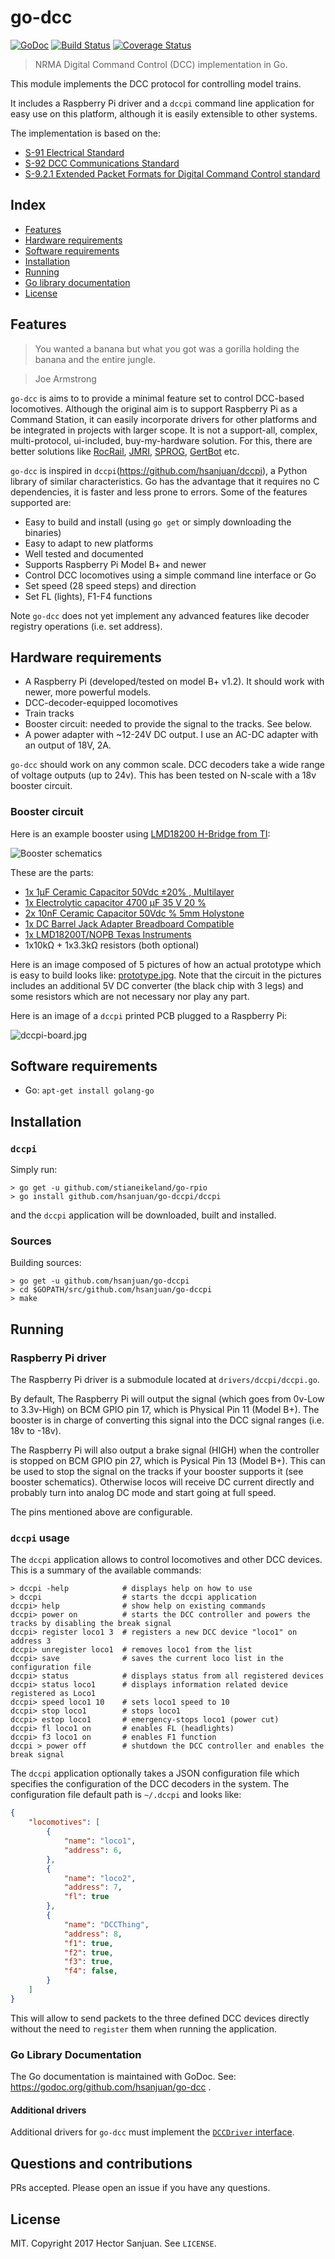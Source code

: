 go-dcc
======

[![GoDoc](https://godoc.org/github.com/hsanjuan/go-dcc?status.svg)](http://godoc.org/github.com/hsanjuan/go-dcc)
[![Build Status](https://travis-ci.org/hsanjuan/go-dcc.svg?branch=master)](https://travis-ci.org/hsanjuan/go-dcc)
[![Coverage Status](https://coveralls.io/repos/github/hsanjuan/go-dcc/badge.svg?branch=master)](https://coveralls.io/github/hsanjuan/go-dcc?branch=master)


> NRMA Digital Command Control (DCC) implementation in Go.

This module implements the DCC protocol for controlling model trains.

It includes a Raspberry Pi driver and a `dccpi` command line application for easy use on this platform, although it is
easily extensible to other systems.

The implementation is based on the:
  * [S-91 Electrical Standard](http://www.nmra.org/sites/default/files/standards/sandrp/pdf/s-9.1_electrical_standards_2006.pdf)
  * [S-92 DCC Communications Standard](http://www.nmra.org/sites/default/files/s-92-2004-07.pdf)
  * [S-9.2.1 Extended Packet Formats for Digital Command Control standard](http://www.nmra.org/sites/default/files/s-9.2.1_2012_07.pdf)

Index
-----

  * [Features](#features)
  * [Hardware requirements](#hardware-requirements)
  * [Software requirements](#software-requirements)
  * [Installation](#installation)
  * [Running](#running)
  * [Go library documentation](#go-library-documentation)
  * [License](#license)

Features
--------

> You wanted a banana but what you got was a gorilla holding the banana and the entire jungle.

> Joe Armstrong

`go-dcc` is aims to to provide a minimal feature set to control DCC-based locomotives. Although the original aim is to support Raspberry Pi as a Command Station, it can easily incorporate drivers for other platforms and be integrated in projects with larger scope. It is not a support-all, complex, multi-protocol, ui-included, buy-my-hardware solution. For this, there are better solutions like [RocRail](http://wiki.rocrail.net/doku.php), [JMRI](http://jmri.sourceforge.net/), [SPROG](http://www.sprog-dcc.co.uk/), [GertBot](http://www.gertbot.com/) etc.

`go-dcc` is inspired in `dccpi`(https://github.com/hsanjuan/dccpi), a Python library of similar characteristics. Go has the advantage that it requires no C dependencies, it is faster and less prone to errors. Some of the features supported are:

  * Easy to build and install (using `go get` or simply downloading the binaries)
  * Easy to adapt to new platforms
  * Well tested and documented
  * Supports Raspberry Pi Model B+ and newer
  * Control DCC locomotives using a simple command line interface or Go
  * Set speed (28 speed steps) and direction
  * Set FL (lights), F1-F4 functions

Note `go-dcc` does not yet implement any advanced features like decoder registry operations (i.e. set address).

Hardware requirements
---------------------

  * A Raspberry Pi (developed/tested on model B+ v1.2). It should work with newer, more powerful models.
  * DCC-decoder-equipped locomotives
  * Train tracks
  * Booster circuit: needed to provide the signal to the tracks. See below.
  * A power adapter with ~12-24V DC output. I use an AC-DC adapter with an output of 18V, 2A.

`go-dcc` should work on any common scale. DCC decoders take a wide range of voltage outputs (up to 24v). This has been tested on N-scale with a 18v booster circuit.

### Booster circuit

Here is an example booster using [LMD18200 H-Bridge from TI](http://www.ti.com/product/LMD18200):

![Booster schematics](dcc_booster_schem.png)

These are the parts:

  * [1x 1µF Ceramic Capacitor 50Vdc ±20% , Multilayer](http://www.conrad.com/ce/en/product/453382)
  * [1x Electrolytic capacitor 4700 µF 35 V 20 %](http://www.conrad.com/ce/en/product/441958)
  * [2x 10nF Ceramic Capacitor 50Vdc % 5mm Holystone](http://www.conrad.com/ce/en/product/531889)
  * [1x DC Barrel Jack Adapter Breadboard Compatible](http://www.exp-tech.de/dc-barrel-jack-adapter-breadboard-compatible)
  * [1x LMD18200T/NOPB Texas Instruments](http://www.ti.com/product/LMD18200/samplebuy)
  * 1x10kΩ + 1x3.3kΩ resistors (both optional)

Here is an image composed of 5 pictures of how an actual prototype which is easy to build looks like: [prototype.jpg](prototype.jpg). Note that the circuit in the pictures includes an additional 5V DC converter (the black chip with 3 legs) and some resistors which are not necessary nor play any part.

Here is an image of a `dccpi` printed PCB plugged to a Raspberry Pi:

![dccpi-board.jpg](dccpi-board.jpg)

Software requirements
---------------------

  * Go: `apt-get install golang-go`


Installation
------------

### `dccpi`

Simply run:

```
> go get -u github.com/stianeikeland/go-rpio
> go install github.com/hsanjuan/go-dccpi/dccpi
```

and the `dccpi` application will be downloaded, built and installed.

### Sources

Building sources:

```
> go get -u github.com/hsanjuan/go-dccpi
> cd $GOPATH/src/github.com/hsanjuan/go-dccpi
> make
```

Running
-------

### Raspberry Pi driver

The Raspberry Pi driver is a submodule located at `drivers/dccpi/dccpi.go`.

By default, The Raspberry Pi will output the signal (which goes from 0v-Low to 3.3v-High) on BCM GPIO pin 17, which is Physical Pin 11 (Model B+). The booster is in charge of converting this signal into the DCC signal ranges (i.e. 18v to -18v).

The Raspberry Pi will also output a brake signal (HIGH) when the controller is stopped on BCM GPIO pin 27, which is Pysical Pin 13 (Model B+). This can be used to stop the signal on the tracks if your booster supports it (see booster schematics). Otherwise locos will receive DC current directly and probably turn into analog DC mode and start going at full speed.

The pins mentioned above are configurable.

### `dccpi` usage

The `dccpi` application allows to control locomotives and other DCC devices. This is a summary of the available commands:

```
> dccpi -help            # displays help on how to use
> dccpi                  # starts the dccpi application
dccpi> help              # show help on existing commands
dccpi> power on          # starts the DCC controller and powers the tracks by disabling the break signal
dccpi> register loco1 3  # registers a new DCC device "loco1" on address 3
dccpi> unregister loco1  # removes loco1 from the list
dccpi> save              # saves the current loco list in the configuration file 
dccpi> status            # displays status from all registered devices
dccpi> status loco1      # displays information related device registered as Loco1
dccpi> speed loco1 10    # sets loco1 speed to 10
dccpi> stop loco1        # stops loco1
dccpi> estop loco1       # emergency-stops loco1 (power cut)
dccpi> fl loco1 on       # enables FL (headlights)
dccpi> f3 loco1 on       # enables F1 function
dccpi > power off        # shutdown the DCC controller and enables the break signal
```

The `dccpi` application optionally takes a JSON configuration file which specifies the configuration of the DCC decoders in the system. The configuration file default path is `~/.dccpi` and looks like:

```json
{
    "locomotives": [
        {
            "name": "loco1",
            "address": 6,
        },
        {
            "name": "loco2",
            "address": 7,
            "fl": true
        },
        {
            "name": "DCCThing",
            "address": 8,
            "f1": true,
            "f2": true,
            "f3": true,
            "f4": false,
        }
    ]
}
```

This will allow to send packets to the three defined DCC devices directly without the need to `register` them when running the application.

### Go Library Documentation

The Go documentation is maintained with GoDoc. See: https://godoc.org/github.com/hsanjuan/go-dcc .

#### Additional drivers

Additional drivers for `go-dcc` must implement the [`DCCDriver` interface](https://godoc.org/github.com/hsanjuan/go-dcc#DCCDriver).

Questions and contributions
---------------------------

PRs accepted. Please open an issue if you have any questions.

License
-------

MIT. Copyright 2017 Hector Sanjuan. See `LICENSE`.
